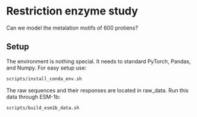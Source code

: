 # Restriction enzyme study
Can we model the metalation motifs of 600 protiens?
## Setup
The environment is nothing special. It needs to standard PyTorch, Pandas, and Numpy. For easy setup use:
```bash
scripts/install_conda_env.sh
```

The raw sequences and their responses are located in raw_data. Run this data through ESM-1b:
```bash
scripts/build_esm1b_data.sh
```

